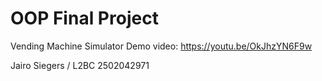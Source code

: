 # OOP Final Project
 Vending Machine Simulator
Demo video: https://youtu.be/OkJhzYN6F9w

Jairo Siegers / L2BC
2502042971

